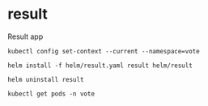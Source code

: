 # result
Result app 

```kubectl config set-context --current --namespace=vote```

```helm install -f helm/result.yaml result helm/result```

```helm uninstall result```

```kubectl get pods -n vote```
